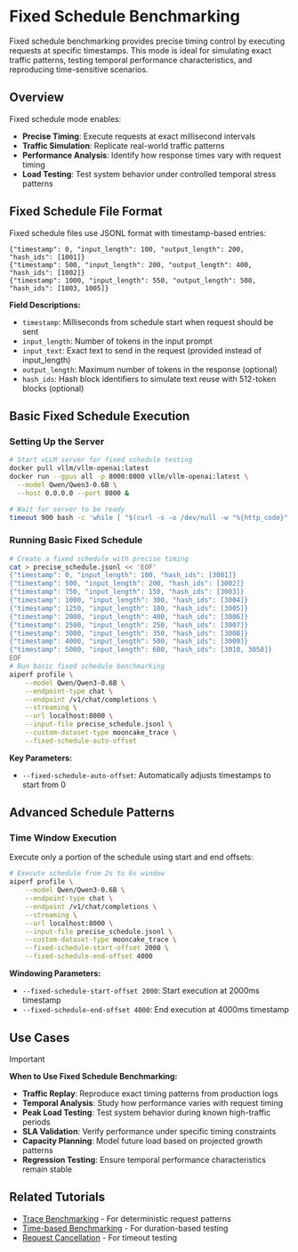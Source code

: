 <!--
SPDX-FileCopyrightText: Copyright (c) 2024-2025 NVIDIA CORPORATION & AFFILIATES. All rights reserved.
SPDX-License-Identifier: Apache-2.0
-->

# Fixed Schedule Benchmarking

Fixed schedule benchmarking provides precise timing control by executing requests at specific timestamps.
This mode is ideal for simulating exact traffic patterns, testing temporal performance characteristics,
and reproducing time-sensitive scenarios.

## Overview

Fixed schedule mode enables:

- **Precise Timing**: Execute requests at exact millisecond intervals
- **Traffic Simulation**: Replicate real-world traffic patterns
- **Performance Analysis**: Identify how response times vary with request timing
- **Load Testing**: Test system behavior under controlled temporal stress patterns

## Fixed Schedule File Format

Fixed schedule files use JSONL format with timestamp-based entries:

```jsonl
{"timestamp": 0, "input_length": 100, "output_length": 200, "hash_ids": [1001]}
{"timestamp": 500, "input_length": 200, "output_length": 400, "hash_ids": [1002]}
{"timestamp": 1000, "input_length": 550, "output_length": 500, "hash_ids": [1003, 1005]}
```

**Field Descriptions:**
- `timestamp`: Milliseconds from schedule start when request should be sent
- `input_length`: Number of tokens in the input prompt
- `input_text`: Exact text to send in the request (provided instead of input_length)
- `output_length`: Maximum number of tokens in the response (optional)
- `hash_ids`: Hash block identifiers to simulate text reuse with 512-token blocks (optional)

## Basic Fixed Schedule Execution

### Setting Up the Server

```bash
# Start vLLM server for fixed schedule testing
docker pull vllm/vllm-openai:latest
docker run --gpus all -p 8000:8000 vllm/vllm-openai:latest \
  --model Qwen/Qwen3-0.6B \
  --host 0.0.0.0 --port 8000 &
```

```bash
# Wait for server to be ready
timeout 900 bash -c 'while [ "$(curl -s -o /dev/null -w "%{http_code}" localhost:8000/v1/chat/completions -H "Content-Type: application/json" -d "{\"model\":\"Qwen/Qwen3-0.6B\",\"messages\":[{\"role\":\"user\",\"content\":\"test\"}],\"max_tokens\":1}")" != "200" ]; do sleep 2; done' || { echo "vLLM not ready after 15min"; exit 1; }
```

### Running Basic Fixed Schedule

<!-- aiperf-run-vllm-default-openai-endpoint-server -->
```bash
# Create a fixed schedule with precise timing
cat > precise_schedule.jsonl << 'EOF'
{"timestamp": 0, "input_length": 100, "hash_ids": [3001]}
{"timestamp": 500, "input_length": 200, "hash_ids": [3002]}
{"timestamp": 750, "input_length": 150, "hash_ids": [3003]}
{"timestamp": 1000, "input_length": 300, "hash_ids": [3004]}
{"timestamp": 1250, "input_length": 180, "hash_ids": [3005]}
{"timestamp": 2000, "input_length": 400, "hash_ids": [3006]}
{"timestamp": 2500, "input_length": 250, "hash_ids": [3007]}
{"timestamp": 3000, "input_length": 350, "hash_ids": [3008]}
{"timestamp": 4000, "input_length": 500, "hash_ids": [3009]}
{"timestamp": 5000, "input_length": 600, "hash_ids": [3010, 3050]}
EOF
# Run basic fixed schedule benchmarking
aiperf profile \
    --model Qwen/Qwen3-0.6B \
    --endpoint-type chat \
    --endpoint /v1/chat/completions \
    --streaming \
    --url localhost:8000 \
    --input-file precise_schedule.jsonl \
    --custom-dataset-type mooncake_trace \
    --fixed-schedule-auto-offset
```
<!-- /aiperf-run-vllm-default-openai-endpoint-server -->

**Key Parameters:**
- `--fixed-schedule-auto-offset`: Automatically adjusts timestamps to start from 0

## Advanced Schedule Patterns

### Time Window Execution

Execute only a portion of the schedule using start and end offsets:

<!-- aiperf-run-vllm-default-openai-endpoint-server -->
```bash
# Execute schedule from 2s to 6s window
aiperf profile \
    --model Qwen/Qwen3-0.6B \
    --endpoint-type chat \
    --endpoint /v1/chat/completions \
    --streaming \
    --url localhost:8000 \
    --input-file precise_schedule.jsonl \
    --custom-dataset-type mooncake_trace \
    --fixed-schedule-start-offset 2000 \
    --fixed-schedule-end-offset 4000
```
<!-- /aiperf-run-vllm-default-openai-endpoint-server -->

**Windowing Parameters:**
- `--fixed-schedule-start-offset 2000`: Start execution at 2000ms timestamp
- `--fixed-schedule-end-offset 4000`: End execution at 4000ms timestamp


## Use Cases

> [!IMPORTANT]
> **When to Use Fixed Schedule Benchmarking:**
> - **Traffic Replay**: Reproduce exact timing patterns from production logs
> - **Temporal Analysis**: Study how performance varies with request timing
> - **Peak Load Testing**: Test system behavior during known high-traffic periods
> - **SLA Validation**: Verify performance under specific timing constraints
> - **Capacity Planning**: Model future load based on projected growth patterns
> - **Regression Testing**: Ensure temporal performance characteristics remain stable

## Related Tutorials

- [Trace Benchmarking](trace-benchmarking.md) - For deterministic request patterns
- [Time-based Benchmarking](time-based-benchmarking.md) - For duration-based testing
- [Request Cancellation](request-cancellation.md) - For timeout testing